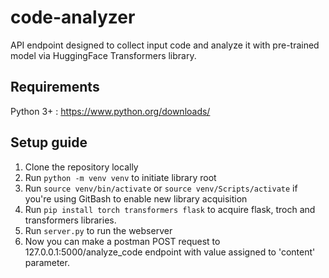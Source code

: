 # code-analyzer

API endpoint designed to collect input code and analyze it with pre-trained model via HuggingFace Transformers library.

## Requirements

Python 3+ : https://www.python.org/downloads/ <br/>

## Setup guide

1. Clone the repository locally
2. Run ```python -m venv venv``` to initiate library root
3. Run ```source venv/bin/activate``` or ```source venv/Scripts/activate``` if you're using GitBash to enable new library acquisition
4. Run ```pip install torch transformers flask``` to acquire flask, troch and transformers libraries.
5. Run ```server.py``` to run the webserver
6. Now you can make a postman POST request to 127.0.0.1:5000/analyze_code endpoint with value assigned to 'content' parameter.
